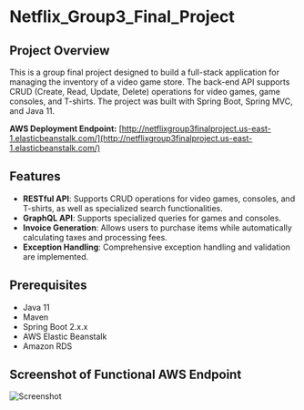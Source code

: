 # Netflix_Group3_Final_Project

## Project Overview

This is a group final project designed to build a full-stack application for managing the inventory of a video game store. The back-end API supports CRUD (Create, Read, Update, Delete) operations for video games, game consoles, and T-shirts. The project was built with Spring Boot, Spring MVC, and Java 11.

**AWS Deployment Endpoint:** [http://netflixgroup3finalproject.us-east-1.elasticbeanstalk.com/](http://netflixgroup3finalproject.us-east-1.elasticbeanstalk.com/)

## Features

- **RESTful API**: Supports CRUD operations for video games, consoles, and T-shirts, as well as specialized search functionalities.
- **GraphQL API**: Supports specialized queries for games and consoles.
- **Invoice Generation**: Allows users to purchase items while automatically calculating taxes and processing fees.
- **Exception Handling**: Comprehensive exception handling and validation are implemented.

## Prerequisites

- Java 11
- Maven
- Spring Boot 2.x.x
- AWS Elastic Beanstalk
- Amazon RDS

## Screenshot of Functional AWS Endpoint

![Screenshot](./screenshot.jpg)

